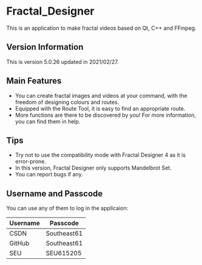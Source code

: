 # Fractal_Designer
This is an application to make fractal videos based on Qt, C++ and FFmpeg.

## Version Information
This is version 5.0.26 updated in 2021/02/27.

## Main Features
- You can create fractal images and videos at your command, with the freedom of designing colours and routes.
- Equipped with the Route Tool, it is easy to find an appropriate route.
- More functions are there to be discovered by you! For more information, you can find them in help.

## Tips
- Try not to use the compatibility mode with Fractal Designer 4 as it is error-prone.
- In this version, Fractal Designer only supports Mandelbrot Set.
- You can report bugs if any.

## Username and Passcode
You can use any of them to log in the applicaion:

|Username|Passcode|
|-|-|
|CSDN|Southeast61|
|GitHub|Southeast61|
|SEU|SEU615205|